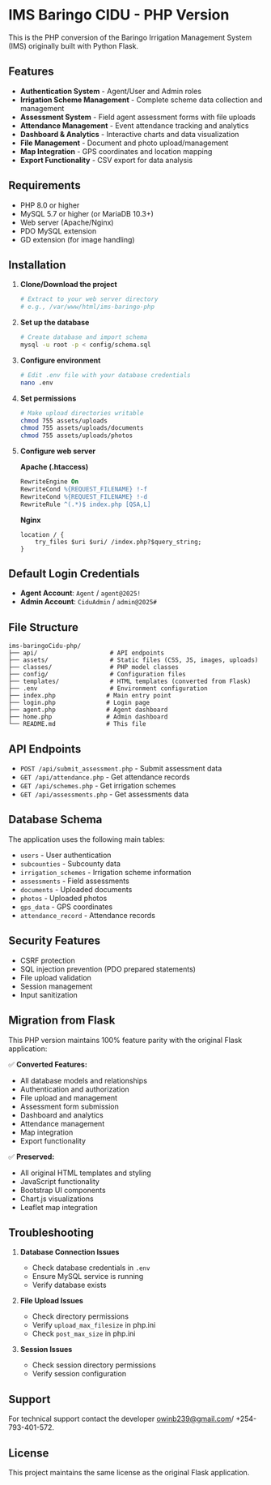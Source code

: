 # IMS Baringo CIDU - PHP Version

This is the PHP conversion of the Baringo Irrigation Management System (IMS) originally built with Python Flask.

## Features

- **Authentication System** - Agent/User and Admin roles
- **Irrigation Scheme Management** - Complete scheme data collection and management
- **Assessment System** - Field agent assessment forms with file uploads
- **Attendance Management** - Event attendance tracking and analytics
- **Dashboard & Analytics** - Interactive charts and data visualization
- **File Management** - Document and photo upload/management
- **Map Integration** - GPS coordinates and location mapping
- **Export Functionality** - CSV export for data analysis

## Requirements

- PHP 8.0 or higher
- MySQL 5.7 or higher (or MariaDB 10.3+)
- Web server (Apache/Nginx)
- PDO MySQL extension
- GD extension (for image handling)

## Installation

1. **Clone/Download the project**
   ```bash
   # Extract to your web server directory
   # e.g., /var/www/html/ims-baringo-php
   ```

2. **Set up the database**
   ```bash
   # Create database and import schema
   mysql -u root -p < config/schema.sql
   ```

3. **Configure environment**
   ```bash
   # Edit .env file with your database credentials
   nano .env
   ```

4. **Set permissions**
   ```bash
   # Make upload directories writable
   chmod 755 assets/uploads
   chmod 755 assets/uploads/documents
   chmod 755 assets/uploads/photos
   ```

5. **Configure web server**
   
   **Apache (.htaccess)**
   ```apache
   RewriteEngine On
   RewriteCond %{REQUEST_FILENAME} !-f
   RewriteCond %{REQUEST_FILENAME} !-d
   RewriteRule ^(.*)$ index.php [QSA,L]
   ```
   
   **Nginx**
   ```nginx
   location / {
       try_files $uri $uri/ /index.php?$query_string;
   }
   ```

## Default Login Credentials

- **Agent Account**: `Agent` / `agent@2025!`
- **Admin Account**: `CiduAdmin` / `admin@2025#`

## File Structure

```
ims-baringoCidu-php/
├── api/                    # API endpoints
├── assets/                 # Static files (CSS, JS, images, uploads)
├── classes/                # PHP model classes
├── config/                 # Configuration files
├── templates/              # HTML templates (converted from Flask)
├── .env                    # Environment configuration
├── index.php              # Main entry point
├── login.php              # Login page
├── agent.php              # Agent dashboard
├── home.php               # Admin dashboard
└── README.md              # This file
```

## API Endpoints

- `POST /api/submit_assessment.php` - Submit assessment data
- `GET /api/attendance.php` - Get attendance records
- `GET /api/schemes.php` - Get irrigation schemes
- `GET /api/assessments.php` - Get assessments data

## Database Schema

The application uses the following main tables:
- `users` - User authentication
- `subcounties` - Subcounty data
- `irrigation_schemes` - Irrigation scheme information
- `assessments` - Field assessments
- `documents` - Uploaded documents
- `photos` - Uploaded photos
- `gps_data` - GPS coordinates
- `attendance_record` - Attendance records

## Security Features

- CSRF protection
- SQL injection prevention (PDO prepared statements)
- File upload validation
- Session management
- Input sanitization

## Migration from Flask

This PHP version maintains 100% feature parity with the original Flask application:

✅ **Converted Features:**
- All database models and relationships
- Authentication and authorization
- File upload and management
- Assessment form submission
- Dashboard and analytics
- Attendance management
- Map integration
- Export functionality

✅ **Preserved:**
- All original HTML templates and styling
- JavaScript functionality
- Bootstrap UI components
- Chart.js visualizations
- Leaflet map integration

## Troubleshooting

1. **Database Connection Issues**
   - Check database credentials in `.env`
   - Ensure MySQL service is running
   - Verify database exists

2. **File Upload Issues**
   - Check directory permissions
   - Verify `upload_max_filesize` in php.ini
   - Check `post_max_size` in php.ini

3. **Session Issues**
   - Check session directory permissions
   - Verify session configuration

## Support

For technical support contact the developer owinb239@gmail.com/ +254-793-401-572.

## License

This project maintains the same license as the original Flask application.
